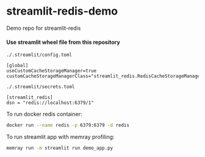 # streamlit-redis-demo

Demo repo for streamlit-redis

#### Use streamlit wheel file from this repository

`./.streamlit/config.toml`

```
[global]
useCustomCacheStorageManager=true
customCacheStorageManagerClass="streamlit_redis.RedisCacheStorageManager"
```

`./.streamlit/secrets.toml`

```
[streamlit_redis]
dsn = "redis://localhost:6379/1"
```

To run docker redis container:

```bash
docker run --name redis -p 6379:6379 -d redis
```

To run streamlit app with memray profiling:

```bash
memray run -m streamlit run demo_app.py
```
